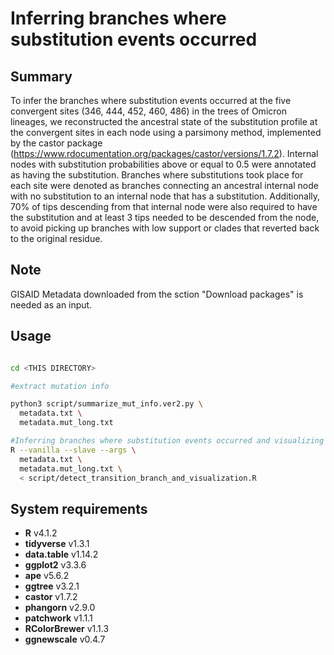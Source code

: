 # Inferring branches where substitution events occurred

## Summary
To infer the branches where substitution events occurred at the five convergent sites (346, 444, 452, 460, 486) in the trees of Omicron lineages, we reconstructed the ancestral state of the substitution profile at the convergent sites in each node using a parsimony method, implemented by the castor package (https://www.rdocumentation.org/packages/castor/versions/1.7.2). Internal nodes with substitution probabilities above or equal to 0.5 were annotated as having the substitution. Branches where substitutions took place for each site were denoted as branches connecting an ancestral internal node with no substitution to an internal node that has a substitution. Additionally, 70% of tips descending from that internal node were also required to have the substitution and at least 3 tips needed to be descended from the node, to avoid picking up branches with low support or clades that reverted back to the original residue.

## Note
GISAID Metadata downloaded from the sction "Download packages" is needed as an input.

## Usage
```bash

cd <THIS DIRECTORY>

#extract mutation info

python3 script/summarize_mut_info.ver2.py \
  metadata.txt \
  metadata.mut_long.txt

#Inferring branches where substitution events occurred and visualizing it
R --vanilla --slave --args \
  metadata.txt \
  metadata.mut_long.txt \
  < script/detect_transition_branch_and_visualization.R

```

## System requirements
* **R** v4.1.2
* **tidyverse** v1.3.1
* **data.table** v1.14.2
* **ggplot2** v3.3.6
* **ape** v5.6.2
* **ggtree**  v3.2.1
* **castor** v1.7.2
* **phangorn** v2.9.0
* **patchwork** v1.1.1
* **RColorBrewer** v1.1.3
* **ggnewscale** v0.4.7




